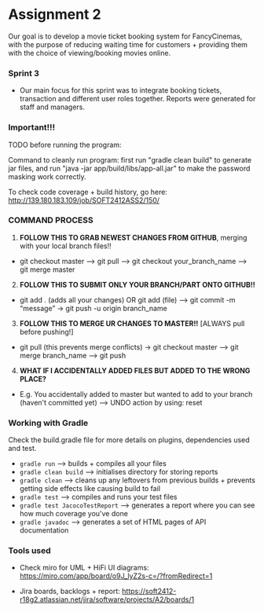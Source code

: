 # Assignment 2

Our goal is to develop a movie ticket booking system for FancyCinemas, with the purpose of reducing waiting time for customers + providing them with the choice of viewing/booking movies online.

### Sprint 3

- Our main focus for this sprint was to integrate booking tickets, transaction and different user roles together. Reports were generated for staff and managers.

### Important!!!

TODO before running the program:

Command to cleanly run program: first run "gradle clean build" to generate jar files, and run "java -jar app/build/libs/app-all.jar" to make the password masking work correctly.

To check code coverage + build history, go here: http://139.180.183.109/job/SOFT2412ASS2/150/

### COMMAND PROCESS

1. **FOLLOW THIS TO GRAB NEWEST CHANGES FROM GITHUB**, merging with your local branch files!!

* git checkout master --> git pull —> git checkout your_branch_name --> git merge master
 
2. **FOLLOW THIS TO SUBMIT ONLY YOUR BRANCH/PART ONTO GITHUB!!**

* git add . (adds all your changes) OR git add (file) --> git commit -m “message” → git push -u origin branch_name

3. **FOLLOW THIS TO MERGE UR CHANGES TO MASTER!!** [ALWAYS pull before pushing!]

* git pull (this prevents merge conflicts) -> git checkout master --> git merge branch_name --> git push

4. **WHAT IF I ACCIDENTALLY ADDED FILES BUT ADDED TO THE WRONG PLACE?**

* E.g. You accidentally added to master but wanted to add to your branch (haven't committed yet) --> UNDO action by using: reset <file>
 
### Working with Gradle

Check the build.gradle file for more details on plugins, dependencies used and test.
- `gradle run` --> builds + compiles all your files
- `gradle clean build`  --> initialises directory for storing reports
- `gradle clean` --> cleans up any leftovers from previous builds + prevents getting side effects like causing build to fail
- `gradle test`  --> compiles and runs your test files
- `gradle test JacocoTestReport` --> generates a report where you can see how much coverage you've done
- `gradle javadoc` --> generates a set of HTML pages of API documentation


### Tools used

- Check miro for UML + HiFi UI diagrams: https://miro.com/app/board/o9J_lyZ2s-c=/?fromRedirect=1

- Jira boards, backlogs + report: https://soft2412-r18g2.atlassian.net/jira/software/projects/A2/boards/1

